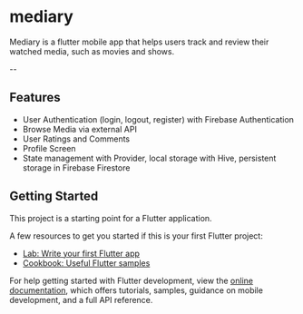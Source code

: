 # mediary

Mediary is a flutter mobile app that helps users track and review their watched media, such as movies and shows. 

--
## Features
- User Authentication (login, logout, register) with Firebase Authentication
- Browse Media via external API
- User Ratings and Comments
- Profile Screen
- State management with Provider, local storage with Hive, persistent storage in Firebase Firestore


## Getting Started

This project is a starting point for a Flutter application.

A few resources to get you started if this is your first Flutter project:

- [Lab: Write your first Flutter app](https://docs.flutter.dev/get-started/codelab)
- [Cookbook: Useful Flutter samples](https://docs.flutter.dev/cookbook)

For help getting started with Flutter development, view the
[online documentation](https://docs.flutter.dev/), which offers tutorials,
samples, guidance on mobile development, and a full API reference.
